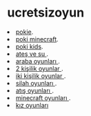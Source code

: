 # ucretsizoyun

<li><a href="http://pokigame.net">pokie</a>.</li>
<li><a href="http://www.pokigame.net/games/minecraft-games">poki minecraft</a>.</li>
<li><a href="http://www.pokigame.net/boy-games">poki kids</a>.</li>


<li><a href="https://ucretsizoyun.net/games/ates-ve-su">ateş ve su </a>.</li>

<li><a href="https://ucretsizoyun.net/araba-oyunlari">araba oyunları </a>.</li>

<li><a href="https://ucretsizoyun.net/games/iki-kisilik">2 kişilik oyunlar </a>.</li>

<li><a href="https://ucretsizoyun.net/games/iki-kisilik">iki kişilik oyunlar </a>.</li>

<li><a href="https://ucretsizoyun.net/games/silah"> silah oyunları </a>.</li>
                                                    
<li><a href="https://ucretsizoyun.net/games/atis"> atış oyunları </a>.</li>

<li><a href="https://ucretsizoyun.net/games/minecraft"> minecraft oyunları </a>.</li>

 <li><a href="https://ucretsizoyun.net/kiz-oyunlari">kız oyunları</a></li>

